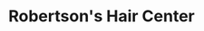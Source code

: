 ---
title: "Robertson's Hair Center"
url: /traverse-city/robertsons-hair-center/
shop: hairdresser
---